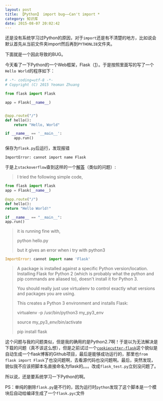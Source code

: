 ```yaml
---
layout: post
title: 【Python】 import bug——Can't import *
category: 知识库
date: 2015-08-07 20:02:42
---
```


还是没有系统学习过Python的原因，对于`import`还是有不清楚的地方，比如说会默认首先从当前文件夹import然后再到`PYTHONLIB`文件夹。

下面就是一个因此导致的BUG。
<!-- more -->

今天看了一下Python的一个Web框架，Flask（[1](http://python.jobbole.com/81396/)）。于是按照里面写的写了一个`Hello World`的程序如下：

```python
# -*- coding=utf-8 -*-
# Copyright (C) 2015 Yeoman Zhuang

from flask import Flask

app = Flask(__name__)


@app.route("/")
def hello():
    return "Hello, World"

if __name__ == '__main__':
    app.run()
```

保存为`flask.py`后运行，发现报错
```
ImportError: cannot import name Flask
```
于是上`stackoverflow`查到这样的一个[解答](http://stackoverflow.com/questions/26960235/python3-cannot-import-name-flask)（类似的问题）:

> I tried the following simple code,

```python
from flask import Flask
app = Flask(__name__)

@app.route("/")
def hello():
return "Hello World!"

if __name__ == "__main__":
app.run()
```

> it is running fine with,
>
> python hello.py
>
> but it gives an error when i try with python3

```python
ImportError: cannot import name 'Flask'
```

> A package is installed against a specific Python version/location. Installing Flask for Python 2 (which is probably what the python and pip commands are aliased to), doesn't install it for Python 3.
>
> You should really just use virtualenv to control exactly what versions and packages you are using.
>
> This creates a Python 3 environment and installs Flask:
>
> virtualenv -p /usr/bin/python3 my_py3_env
>
> source my_py3_env/bin/activate
>
> pip install flask

这个问题与我的问题类似，但是我的确用的是Python2.7啊！于是以为无法解决是下载的问题（真不该这么想），但是之前试过一个[`cookiecutter-flask`](https://github.com/sloria/cookiecutter-flask)这个貌似是自动生成一个flask博客的Github项目，最后是能够成功运行的，那里也`from flask import Flask`了也没问题啊，去看源代码也没问题啊。最后，突然发现，貌似我不应该把脚本名直接命名为flask的。。。改成`flask_test.py`立刻没问题了。

所以说，还是要系统学习一下Python的啊。

PS：单纯的删除`flask.py`是不行的，因为运行时`python`发现了这个脚本是一个模块后自动给编译生成了一个`flask.pyc`文件
